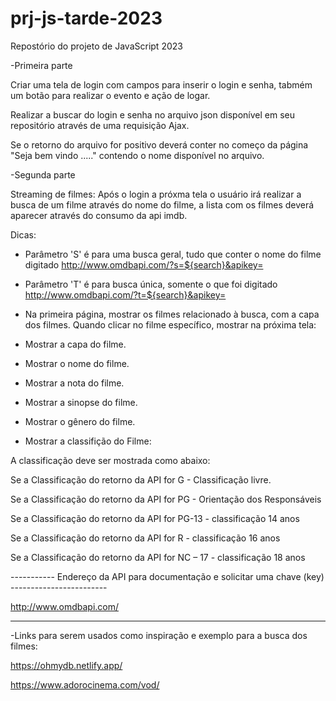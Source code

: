 # prj-js-tarde-2023
Repostório do projeto de JavaScript 2023


-Primeira parte

Criar uma tela de login com campos para inserir o login e senha, tabmém um botão para realizar o evento e ação de logar.

Realizar a buscar do login e senha no arquivo json disponível em seu repositório através de uma requisição Ajax.

Se o retorno do arquivo for positivo deverá conter no começo da página "Seja bem vindo ....." contendo o nome disponível no arquivo.


-Segunda parte

Streaming de filmes:
Após o login a próxma tela o usuário irá realizar a busca de um filme através do nome do filme, a lista com os filmes deverá aparecer
através do consumo da api imdb.

Dicas:
- Parâmetro 'S' é para uma busca geral, tudo que conter o nome do filme digitado
http://www.omdbapi.com/?s=${search}&apikey= 

- Parâmetro 'T' é para busca única, somente o que foi digitado 
http://www.omdbapi.com/?t=${search}&apikey=

- Na primeira página, mostrar os filmes relacionado à busca, com a capa dos filmes. Quando clicar no filme específico, mostrar na próxima tela:
  
- Mostrar a capa do filme.
- Mostrar o nome do filme.
- Mostrar a nota do filme.
- Mostrar a sinopse do filme.
- Mostrar o gênero do filme.
- Mostrar a classifição do Filme:

A classificação deve ser mostrada como abaixo:

Se a Classificação do retorno da API for G - Classificação livre.

Se a Classificação do retorno da API for PG - Orientação dos Responsáveis

Se a Classificação do retorno da API for PG-13 - classificação 14 anos

Se a Classificação do retorno da API for R - classificação 16 anos

Se a Classificação do retorno da API for NC – 17 - classificação 18 anos

----------- Endereço da API para documentação e solicitar uma chave (key) ------------------------

http://www.omdbapi.com/

-------------------------------------------------------------------------------


-Links para serem usados como inspiração e exemplo para a busca dos filmes:

https://ohmydb.netlify.app/

https://www.adorocinema.com/vod/
